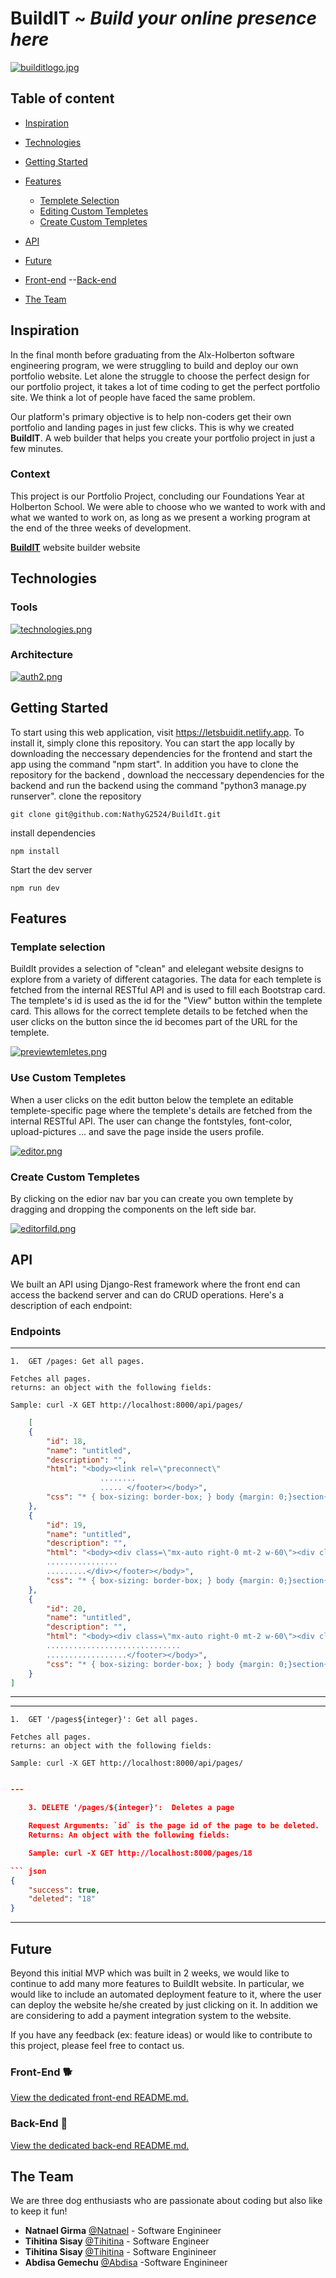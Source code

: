 # BuildIT ~ *Build your online presence here*
[![builditlogo.jpg](https://i.postimg.cc/V6cbFp1p/builditlogo.jpg)](https://postimg.cc/rdQmVhDN)

## Table of content

- [Inspiration](#inspiration)
- [Technologies](#technologies)
- [Getting Started](#getting-started)
- [Features](#features)
    - [Templete Selection](#templete-selection)
    - [Editing Custom Templetes](#editing-custom-templetes)
    - [Create Custom Templetes](#create-custom-templetes)
    
- [API](#API)
- [Future](#future)
- [Front-end](#front-end)
--[Back-end](#back-end)
- [The Team](#the-team)

## Inspiration
In the final month before graduating from the Alx-Holberton software engineering program, we were struggling to build and deploy our own portfolio website. Let alone the struggle to choose the perfect design for our portfolio project, it takes a lot of time coding to get the perfect portfolio site.  We think a lot of people have faced the same problem.

Our platform's primary objective is to help non-coders get their own portfolio and landing pages in just few clicks. This is why we created **BuildIT**. A web builder that helps you create your portfolio project in just a few minutes.

### Context
This project is our Portfolio Project, concluding our Foundations Year at Holberton School. We were able to choose who we wanted to work with and what we wanted to work on, as long as we present a working program at the end of the three weeks of development.

[**BuildIT**](https://letsbuidit.netlify.app/) website builder website 

## Technologies
### Tools

[![technologies.png](https://i.postimg.cc/R0jNZnZY/technologies.png)](https://postimg.cc/McmWsHR0)
### Architecture

[![auth2.png](https://i.postimg.cc/PqpBM8JP/auth2.png)](https://postimg.cc/67KjWqdX)



## Getting Started

To start using this web application, visit https://letsbuidit.netlify.app. To install it, simply clone this repository. You can start the app locally by downloading the neccessary dependencies for the frontend and start the app using the command "npm start". In addition you have to clone the repository for the backend , download the neccessary dependencies for the backend and run the backend using the command "python3 manage.py runserver".
clone the repository

```
git clone git@github.com:NathyG2524/BuildIt.git
```

install dependencies

```
npm install
```

Start the dev server

```
npm run dev
```

## Features

### **Template selection**

BuildIt provides a selection of "clean" and elelegant website designs to explore from a variety of different catagories. The data for each templete is fetched from the internal RESTful API and is used to fill each Bootstrap card. The templete's id is used as the id for the "View" button within the templete card. This allows for the correct templete details to be fetched when the user clicks on the button since the id becomes part of the URL for the templete.

[![previewtemletes.png](https://i.postimg.cc/yY3WqBvm/previewtemletes.png)](https://postimg.cc/kB97KrrG)

### **Use Custom Templetes**

When a user clicks on the edit button below the templete an editable templete-specific page where the templete's details are fetched from the internal RESTful API.
The user can change the fontstyles, font-color, upload-pictures ... and save the page inside the users profile.

[![editor.png](https://i.postimg.cc/2j4t89TP/editor.png)](https://postimg.cc/7bZ9KVFV)

### **Create Custom Templetes**
By clicking on the edior nav bar you can create you own templete by dragging and dropping the components on the left side bar.

[![editorfild.png](https://i.postimg.cc/vBg3jdGN/editorfild.png)](https://postimg.cc/KkbPkwkP)



## API

We built an API using Django-Rest framework where the front end can access the backend server and  can do CRUD operations. Here's a description of each endpoint:

### Endpoints
---
    1.  GET /pages: Get all pages.

    Fetches all pages.
    returns: an object with the following fields:

    Sample: curl -X GET http://localhost:8000/api/pages/
    
``` json
    [
    {
        "id": 18,
        "name": "untitled",
        "description": "",
        "html": "<body><link rel=\"preconnect\" 
                    ........
                    ..... </footer></body>",
        "css": "* { box-sizing: border-box; } body {margin: 0;}section{font-family:Poppins, sans-serif;}#ivhzpl{background-image:url(https://images.unsplash.com/photo-1642427749670-f20e2e76ed8c?auto=format&fit=crop&w=880&q=80);}"
    },
    {
        "id": 19,
        "name": "untitled",
        "description": "",
        "html": "<body><div class=\"mx-auto right-0 mt-2 w-60\"><div class=\"bg-white rounded overflow-hidden shadow-lg\"><div class=\"text-center p-6 bg-gray-800 border-b\">\r\n
        ................
        .........</div></footer></body>",
        "css": "* { box-sizing: border-box; } body {margin: 0;}section{font-family:Poppins, sans-serif;}#i9rjso{background-image:url(https://images.unsplash.com/photo-1642427749670-f20e2e76ed8c?auto=format&fit=crop&w=880&q=80);}"
    },
    {
        "id": 20,
        "name": "untitled",
        "description": "",
        "html": "<body><div class=\"mx-auto right-0 mt-2 w-60\"><div class=\"bg-white rounded overflow-hidden shadow-lg\"><div class=\"text-center p-6 bg-gray-800 border-b\">\r\n.............
        ..............................
        ..................</footer></body>",
        "css": "* { box-sizing: border-box; } body {margin: 0;}section{font-family:Poppins, sans-serif;}#i9rjso{background-image:url(https://images.unsplash.com/photo-1642427749670-f20e2e76ed8c?auto=format&fit=crop&w=880&q=80);}"
    }
]
```
---

---
    1.  GET '/pages${integer}': Get all pages.

    Fetches all pages.
    returns: an object with the following fields:

    Sample: curl -X GET http://localhost:8000/api/pages/
    
``` json

---

    3. DELETE '/pages/${integer}':  Deletes a page

    Request Arguments: `id` is the page id of the page to be deleted.
    Returns: An object with the following fields:

    Sample: curl -X GET http://localhost:8000/pages/18

``` json
{
    "success": true,
    "deleted": "18"
}
```
---
     
## Future

Beyond this initial MVP which was built in 2 weeks, we would like to continue to add many more features to BuildIt website. In particular, we would like to include an automated deployment feature to it, where the user can deploy the website  he/she created by just clicking on it. In addition we are considering to add a payment integration system to the website. 

If you have any feedback (ex: feature ideas) or would like to contribute to this project, please feel free to contact us.

### Front-End :dog2:

[View the dedicated front-end README.md.](./frontend)

### Back-End :feet:

[View the dedicated back-end README.md.](https://github.com/abdisag1/builditproduction#readme)

## The Team
We are three dog enthusiasts who are passionate about coding but also like to keep it fun!

* **Natnael Girma** [@Natnael](https://) - Software Enginineer
* **Tihitina Sisay** [@Tihitina](https://) - Software Engineer
* **Tihitina Sisay** [@Tihitina]() - Software Enginineer
* **Abdisa Gemechu** [@Abdisa](https://linkedin/abdisa-gemechu) -Software Enginineer
